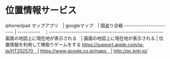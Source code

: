 # 位置情報サービス
iphone/ipad マップアプリ　| googleマップ　| 国盗り合戦
------------------------ | -----------　｜--------------------------------------------------------
画面の地図上に現在地が表示される　| 画面の地図上に現在地が表示される | 位置情報を利用して陣取りゲームをする
https://support.apple.com/ja-jp/HT202570　| https://www.google.co.jp/maps　| http://pc.kntr.jp/
